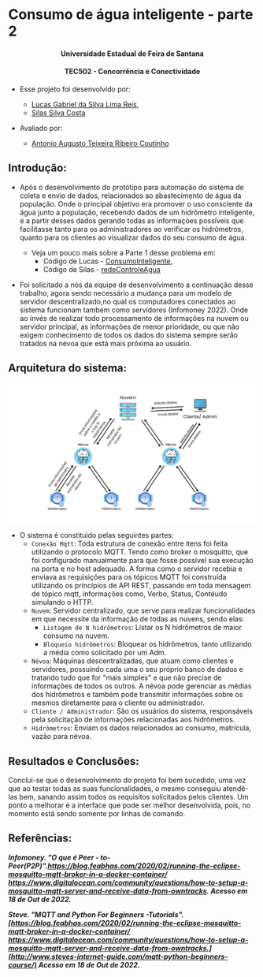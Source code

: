 # Consumo de água inteligente - parte 2

<p align="center">

<h4 align="center" > Universidade Estadual de Feira de Santana </h4>
<h4 align="center" >  TEC502 - Concorrência e Conectividade  </h4>
</p>


- Esse projeto foi desenvolvido por: 
    
  	- [Lucas Gabriel da Silva Lima Reis](https://github.com/lucasxgb), 
	- [Silas Silva Costa](https://github.com/silas-silva)
	
- Avaliado por: 
	- [Antonio Augusto Teixeira Ribeiro Coutinho](https://linkedin.com/in/antonio-augusto-teixeira-ribeiro-coutinho-03a3217)


## Introdução:

- Após o desenvolvimento do protótipo para automação do sistema de coleta e envio de dados, relacionados ao abastecimento de água da população. Onde o principal objetivo era promover o uso consciente da água junto a população, recebendo dados de um hidrômetro inteligente, e a partir desses dados gerando todas as informações possíveis que facilitasse tanto para os administradores ao verificar os hidrômetros, quanto para os clientes ao visualizar dados do seu consumo de água.

	- Veja um pouco mais sobre a Parte 1 desse problema em:
		- Código de Lucas - [ConsumoInteligente](https://github.com/lucasxgb/consumoInteligente 'Lucas'),	
		- Código de Silas - [redeControleAgua](https://github.com/silas-silva/rede_controle_agua_SOCKET 'Silas')

- Foi solicitado a nós da equipe de desenvolvimento a continuação desse trabalho, agora sendo necessário a mudança para um modelo de servidor descentralizado,no qual os computadores conectados ao sistema funcionam também como servidores (Infomoney 2022). Onde ao invés de realizar todo processamento de informações na nuvem ou servidor principal, as informações de menor prioridade, ou que não exigem conhecimento de todos os dados do sistema sempre serão tratados na névoa que está mais próxima ao usuário.
	
## Arquitetura do sistema:
![Arquitetura do sistema](https://github.com/lucasxgb/consumoInteligente2.0/blob/main/_PBL/imagens/Hidrometro.jpg)
- O sistema é constituído pelas seguintes partes:
	- `Conexão Mqtt`: Toda estrutura de conexão entre itens foi feita utilizando o protocolo MQTT. Tendo como broker o mosquitto, que foi configurado manualmente para que fosse possível sua execução na porta e no host adequado. A forma como o servidor recebia e enviava as requisições para os tópicos MQTT foi construída utilizando os princípios de API REST, passando em toda mensagem de tópico mqtt, informações como, Verbo, Status, Contéudo simulando o HTTP.
	- `Nuvem`: Servidor centralizado, que serve para realizar funcionalidades em que necessite da informação de todas as nuvens, sendo elas:
		- `Listagem de N hidrômetros`: Listar os N hidrômetros de maior consumo na nuvem.
		- `Bloqueio hidrômetros`: Bloquear os hidrômetros, tanto utilizando a média como solicitado por um Adm.
	- `Névoa`: Máquinas descentralizadas, que atuam como clientes e servidores, possuindo cada uma o seu próprio banco de dados e tratando tudo que for "mais simples" e que não precise de informações de todos os outros. A névoa pode gerenciar as médias dos hidrômetros e também pode transmitir informações sobre os mesmos diretamente para o cliente ou administrador.
	- `Cliente / Administrador`: São os usuários do sistema, responsáveis pela solicitação de informações relacionadas aos hidrômetros.
	- `Hidrômetros`: Enviam os dados relacionados ao consumo, matrícula, vazão para névoa.



## Resultados e Conclusões:
Conclui-se que o desenvolvimento do projeto foi bem sucedido, uma vez que ao testar todas as suas funcionalidades, o mesmo conseguiu atendê-las bem, sanando assim todos os requisitos solicitados pelos clientes.
Um ponto a melhorar é a interface que pode ser melhor desenvolvida, pois, no momento está sendo somente por linhas de comando.


## Referências: 
***Infomoney. "O que é Peer - to- Peer(P2P)".https://blog.feabhas.com/2020/02/running-the-eclipse-mosquitto-mqtt-broker-in-a-docker-container/
https://www.digitalocean.com/community/questions/how-to-setup-a-mosquitto-mqtt-server-and-receive-data-from-owntracks. Acesso em 18 de Out de 2022.***

***Steve. "MQTT and Python For Beginners -Tutorials".[https://blog.feabhas.com/2020/02/running-the-eclipse-mosquitto-mqtt-broker-in-a-docker-container/
https://www.digitalocean.com/community/questions/how-to-setup-a-mosquitto-mqtt-server-and-receive-data-from-owntracks.](http://www.steves-internet-guide.com/mqtt-python-beginners-course/) Acesso em 18 de Out de 2022.***

